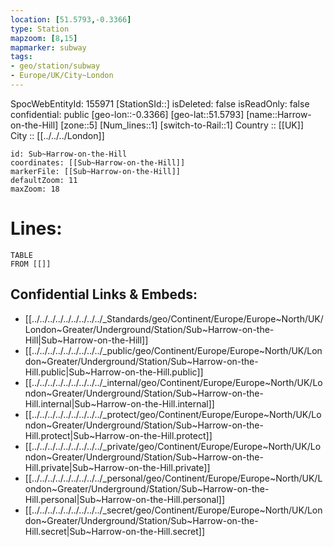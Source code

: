 ```yaml
---
location: [51.5793,-0.3366] 
type: Station 
mapzoom: [8,15] 
mapmarker: subway 
tags:
- geo/station/subway
- Europe/UK/City~London
---
```

SpocWebEntityId: 155971
[StationSId::] 
isDeleted: false
isReadOnly: false
confidential: public
[geo-lon::-0.3366] 
[geo-lat::51.5793] 
[name::Harrow-on-the-Hill] 
[zone::5] 
[Num_lines::1] 
[switch-to-Rail::1] 
Country :: [[UK]]  
City :: [[../../../London]]  


```leaflet
id: Sub~Harrow-on-the-Hill
coordinates: [[Sub~Harrow-on-the-Hill]] 
markerFile: [[Sub~Harrow-on-the-Hill]] 
defaultZoom: 11 
maxZoom: 18
```


# Lines: 
```dataview
TABLE 
FROM [[]] 
```

## Confidential Links & Embeds: 
- [[../../../../../../../../../_Standards/geo/Continent/Europe/Europe~North/UK/London~Greater/Underground/Station/Sub~Harrow-on-the-Hill|Sub~Harrow-on-the-Hill]] 
- [[../../../../../../../../../_public/geo/Continent/Europe/Europe~North/UK/London~Greater/Underground/Station/Sub~Harrow-on-the-Hill.public|Sub~Harrow-on-the-Hill.public]] 
- [[../../../../../../../../../_internal/geo/Continent/Europe/Europe~North/UK/London~Greater/Underground/Station/Sub~Harrow-on-the-Hill.internal|Sub~Harrow-on-the-Hill.internal]] 
- [[../../../../../../../../../_protect/geo/Continent/Europe/Europe~North/UK/London~Greater/Underground/Station/Sub~Harrow-on-the-Hill.protect|Sub~Harrow-on-the-Hill.protect]] 
- [[../../../../../../../../../_private/geo/Continent/Europe/Europe~North/UK/London~Greater/Underground/Station/Sub~Harrow-on-the-Hill.private|Sub~Harrow-on-the-Hill.private]] 
- [[../../../../../../../../../_personal/geo/Continent/Europe/Europe~North/UK/London~Greater/Underground/Station/Sub~Harrow-on-the-Hill.personal|Sub~Harrow-on-the-Hill.personal]] 
- [[../../../../../../../../../_secret/geo/Continent/Europe/Europe~North/UK/London~Greater/Underground/Station/Sub~Harrow-on-the-Hill.secret|Sub~Harrow-on-the-Hill.secret]] 
